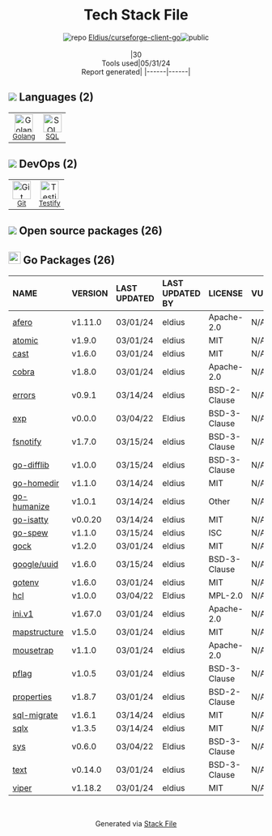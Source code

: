 <!--
&lt;--- Readme.md Snippet without images Start ---&gt;
## Tech Stack
Eldius/curseforge-client-go is built on the following main stack:

- [Golang](http://golang.org/) – Languages
- [SQL](https://en.wikipedia.org/wiki/SQL) – Languages
- [Testify](https://github.com/stretchr/testify) – Go Testing

Full tech stack [here](/techstack.md)

&lt;--- Readme.md Snippet without images End ---&gt;

&lt;--- Readme.md Snippet with images Start ---&gt;
## Tech Stack
Eldius/curseforge-client-go is built on the following main stack:

- <img width='25' height='25' src='https://img.stackshare.io/service/1005/O6AczwfV_400x400.png' alt='Golang'/> [Golang](http://golang.org/) – Languages
- <img width='25' height='25' src='https://img.stackshare.io/service/2271/default_068d33483bba6b81ee13fbd4dc7aab9780896a54.png' alt='SQL'/> [SQL](https://en.wikipedia.org/wiki/SQL) – Languages
- <img width='25' height='25' src='https://img.stackshare.io/service/8695/stretchr.png' alt='Testify'/> [Testify](https://github.com/stretchr/testify) – Go Testing

Full tech stack [here](/techstack.md)

&lt;--- Readme.md Snippet with images End ---&gt;
-->
<div align="center">

# Tech Stack File
![](https://img.stackshare.io/repo.svg "repo") [Eldius/curseforge-client-go](https://github.com/Eldius/curseforge-client-go)![](https://img.stackshare.io/public_badge.svg "public")
<br/><br/>
|30<br/>Tools used|05/31/24 <br/>Report generated|
|------|------|
</div>

## <img src='https://img.stackshare.io/languages.svg'/> Languages (2)
<table><tr>
  <td align='center'>
  <img width='36' height='36' src='https://img.stackshare.io/service/1005/O6AczwfV_400x400.png' alt='Golang'>
  <br>
  <sub><a href="http://golang.org/">Golang</a></sub>
  <br>
  <sub></sub>
</td>

<td align='center'>
  <img width='36' height='36' src='https://img.stackshare.io/service/2271/default_068d33483bba6b81ee13fbd4dc7aab9780896a54.png' alt='SQL'>
  <br>
  <sub><a href="https://en.wikipedia.org/wiki/SQL">SQL</a></sub>
  <br>
  <sub></sub>
</td>

</tr>
</table>

## <img src='https://img.stackshare.io/devops.svg'/> DevOps (2)
<table><tr>
  <td align='center'>
  <img width='36' height='36' src='https://img.stackshare.io/service/1046/git.png' alt='Git'>
  <br>
  <sub><a href="http://git-scm.com/">Git</a></sub>
  <br>
  <sub></sub>
</td>

<td align='center'>
  <img width='36' height='36' src='https://img.stackshare.io/service/8695/stretchr.png' alt='Testify'>
  <br>
  <sub><a href="https://github.com/stretchr/testify">Testify</a></sub>
  <br>
  <sub></sub>
</td>

</tr>
</table>


## <img src='https://img.stackshare.io/group.svg' /> Open source packages (26)</h2>

## <img width='24' height='24' src='https://img.stackshare.io/service/21112/default_1346bbda8fe03e4dce5601323a3ca47a10c1ae36.png'/> Go Packages (26)

|NAME|VERSION|LAST UPDATED|LAST UPDATED BY|LICENSE|VULNERABILITIES|
|:------|:------|:------|:------|:------|:------|
|[afero](https://pkg.go.dev/github.com/spf13/afero)|v1.11.0|03/01/24|eldius |Apache-2.0|N/A|
|[atomic](https://pkg.go.dev/go.uber.org/atomic)|v1.9.0|03/01/24|eldius |MIT|N/A|
|[cast](https://pkg.go.dev/github.com/spf13/cast)|v1.6.0|03/01/24|eldius |MIT|N/A|
|[cobra](https://pkg.go.dev/github.com/spf13/cobra)|v1.8.0|03/01/24|eldius |Apache-2.0|N/A|
|[errors](https://pkg.go.dev/github.com/pkg/errors)|v0.9.1|03/14/24|eldius |BSD-2-Clause|N/A|
|[exp](https://pkg.go.dev/golang.org/x/exp)|v0.0.0|03/04/22|Eldius |BSD-3-Clause|N/A|
|[fsnotify](https://pkg.go.dev/github.com/fsnotify/fsnotify)|v1.7.0|03/15/24|eldius |BSD-3-Clause|N/A|
|[go-difflib](https://pkg.go.dev/github.com/pmezard/go-difflib)|v1.0.0|03/15/24|eldius |BSD-3-Clause|N/A|
|[go-homedir](https://pkg.go.dev/github.com/mitchellh/go-homedir)|v1.1.0|03/14/24|eldius |MIT|N/A|
|[go-humanize](https://pkg.go.dev/github.com/dustin/go-humanize)|v1.0.1|03/14/24|eldius |Other|N/A|
|[go-isatty](https://pkg.go.dev/github.com/mattn/go-isatty)|v0.0.20|03/14/24|eldius |MIT|N/A|
|[go-spew](https://pkg.go.dev/github.com/davecgh/go-spew)|v1.1.0|03/15/24|eldius |ISC|N/A|
|[gock](https://pkg.go.dev/github.com/h2non/gock)|v1.2.0|03/01/24|eldius |MIT|N/A|
|[google/uuid](https://pkg.go.dev/github.com/google/uuid)|v1.6.0|03/15/24|eldius |BSD-3-Clause|N/A|
|[gotenv](https://pkg.go.dev/github.com/subosito/gotenv)|v1.6.0|03/01/24|eldius |MIT|N/A|
|[hcl](https://pkg.go.dev/github.com/hashicorp/hcl)|v1.0.0|03/04/22|Eldius |MPL-2.0|N/A|
|[ini.v1](https://pkg.go.dev/gopkg.in/ini.v1)|v1.67.0|03/01/24|eldius |Apache-2.0|N/A|
|[mapstructure](https://pkg.go.dev/github.com/mitchellh/mapstructure)|v1.5.0|03/01/24|eldius |MIT|N/A|
|[mousetrap](https://pkg.go.dev/github.com/inconshreveable/mousetrap)|v1.1.0|03/01/24|eldius |Apache-2.0|N/A|
|[pflag](https://pkg.go.dev/github.com/spf13/pflag)|v1.0.5|03/01/24|eldius |BSD-3-Clause|N/A|
|[properties](https://pkg.go.dev/github.com/magiconair/properties)|v1.8.7|03/01/24|eldius |BSD-2-Clause|N/A|
|[sql-migrate](https://pkg.go.dev/github.com/rubenv/sql-migrate)|v1.6.1|03/14/24|eldius |MIT|N/A|
|[sqlx](https://pkg.go.dev/github.com/jmoiron/sqlx)|v1.3.5|03/14/24|eldius |MIT|N/A|
|[sys](https://pkg.go.dev/golang.org/x/sys)|v0.6.0|03/04/22|Eldius |BSD-3-Clause|N/A|
|[text](https://pkg.go.dev/golang.org/x/text)|v0.14.0|03/01/24|eldius |BSD-3-Clause|N/A|
|[viper](https://pkg.go.dev/github.com/spf13/viper)|v1.18.2|03/01/24|eldius |MIT|N/A|

<br/>
<div align='center'>

Generated via [Stack File](https://github.com/marketplace/stack-file)
